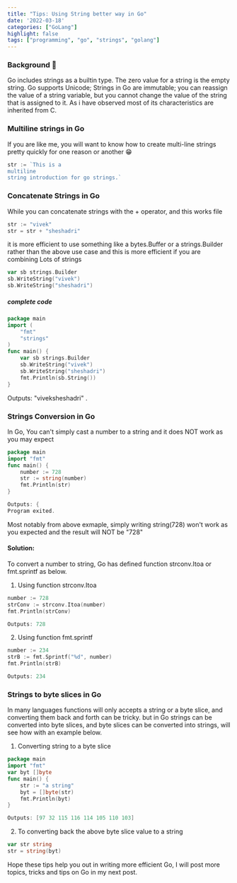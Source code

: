 ```yaml
---
title: "Tips: Using String better way in Go"
date: '2022-03-18'
categories: ["GoLang"]
highlight: false
tags: ["programming", "go", "strings", "golang"]
---
```


### Background 🧐
Go includes strings as a builtin type. The zero value for a string is the empty string.
Go supports Unicode; Strings in Go are immutable; you can reassign the value of a string variable, but you cannot change the value of the string that is assigned to it.
As i have observed most of its characteristics are inherited from C.

### Multiline strings in Go

If you are like me, you will want to know how to create multi-line strings pretty quickly for one reason or another 😁

```go
str := `This is a
multiline
string introduction for go strings.`
```

### Concatenate Strings in Go

While you can concatenate strings with the + operator, and this works file

```go
str := "vivek"
str = str + "sheshadri"
```

it is more efficient to use something like a bytes.Buffer or a strings.Builder rather than the above use case and this is more efficient if you are combining Lots of strings

```go
var sb strings.Builder
sb.WriteString("vivek")
sb.WriteString("sheshadri")
```
##### complete code
```go
package main
import (
	"fmt"
	"strings"
)
func main() {
	var sb strings.Builder
	sb.WriteString("vivek")
	sb.WriteString("sheshadri")
	fmt.Println(sb.String())
}
```
Outputs: "viveksheshadri" .

### Strings Conversion in Go

In Go, You can't simply cast a number to a string and it does NOT work as you may expect

```go
package main
import "fmt"
func main() {
	number := 728
	str := string(number)
	fmt.Println(str)
}
```
```go
Outputs: {
Program exited.
```
Most notably from above exmaple, simply writing string(728) won't work as you expected and the result will NOT be "728"

#### Solution:
To convert a number to string, Go has defined function strconv.Itoa or fmt.sprintf as below.
1. Using function strconv.Itoa
```go
number := 728
strConv := strconv.Itoa(number)
fmt.Println(strConv)
```
```go
Outputs: 728
```
2. Using function fmt.sprintf
```go
number := 234
strB := fmt.Sprintf("%d", number)
fmt.Println(strB)
```
```go
Outputs: 234
```
### Strings to byte slices in Go

In many languages functions will only accepts a string or a byte slice, and converting them back and forth can be tricky.
but in Go strings can be converted into byte slices, and byte slices can be converted into strings, will see how with an example below.

1. Converting string to a byte slice
```go
package main
import "fmt"
var byt []byte
func main() {
	str := "a string"
	byt = []byte(str)
	fmt.Println(byt)
}
```
```go
Outputs: [97 32 115 116 114 105 110 103]
```
2. To converting back the above byte slice value to a string

```go
var str string
str = string(byt)
```
Hope these tips help you out in writing more efficient Go, I will post more topics, tricks and tips on Go in my next post.